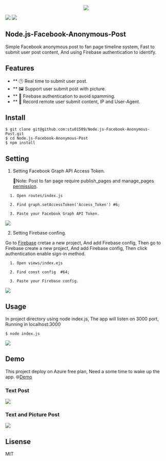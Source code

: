 <p align=center>
<img src="https://i.imgur.com/zy3X2wS.png">
</p>
<p align=center>

<a target="_blank" href="http://nodejs.org/download/" title="Node version"><img src="https://img.shields.io/badge/node.js-%3E=_6.0-green.svg"></a>
<a target="_blank" href="https://opensource.org/licenses/MIT" title="License: MIT"><img src="https://img.shields.io/badge/License-MIT-blue.svg"></a>

</p>

## Node.js-Facebook-Anonymous-Post

Simple Facebook anonymous post to fan page timeline system, Fast to submit user post content, And using Firebase authentication to identify.

## Features

* ** 🕑 Real time to submit user post.
* ** 🖼️ Support user submit post with picture.
* ** 🧖 Firebase authentication to avoid spamming.
* ** 📝 Record remote user submit content, IP and User-Agent.

## Install 

```Shell
$ git clone git@github.com:stu01509/Node.js-Facebook-Anonymous-Post.git
$ cd Node.js-Facebook-Anonymous-Post
$ npm install 

```

## Setting 

1. Setting Facebook Graph API Access Token.

   📌Note: Post to fan page require publish_pages and manage_pages [permission](https://developers.facebook.com/docs/facebook-login/permissions).

```Shell
  1. Open routes/index.js

  2. Find graph.setAccessToken('Access_Token') #6;

  3. Paste your Facebook Graph API Token.

```
<img src="https://i.imgur.com/D4pEuDu.png">

2. Setting Firebase confing.

Go to [Firebase](https://console.firebase.google.com/u/0/) cretae a new project, And add Firebase config, Then go to Firebase create a new project, And add Firebase config, Then click authentication enable sign-in method.

```Shell
  1. Open views/index.ejs

  2. Find const config  #64;

  3. Paste your Firebase config.

```
<img src="https://i.imgur.com/RM6ne8K.png">

## Usage

In project directory using node index.js, The app will listen on 3000 port, Running in localhost:3000

```Shell
$ node index.js

```
<img src="https://i.imgur.com/5Er18jy.gif">

## Demo

This project deploy on Azure free plan, Need a some time to wake up the app.
🌐[Demo](https://nodejs-facebook-anonymous-post.azurewebsites.net/)

### Text Post

<img src="https://i.imgur.com/7DU6R7P.gif">

### Text and Picture Post

<img src="https://i.imgur.com/Jpr1uZ1.gif">

## Lisense
MIT
